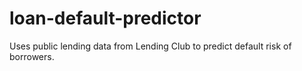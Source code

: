 # loan-default-predictor
Uses public lending data from Lending Club to predict default risk of borrowers.
